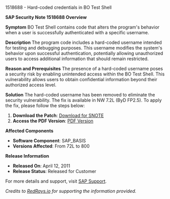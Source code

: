 1518688 - Hard-coded credentials in BO Test Shell

**SAP Security Note 1518688 Overview**

**Symptom**
BO Test Shell contains code that alters the program's behavior when a user is successfully authenticated with a specific username.

**Description**
The program code includes a hard-coded username intended for testing and debugging purposes. This username modifies the system's behavior upon successful authentication, potentially allowing unauthorized users to access additional information that should remain restricted.

**Reason and Prerequisites**
The presence of a hard-coded username poses a security risk by enabling unintended access within the BO Test Shell. This vulnerability allows users to obtain confidential information beyond their authorized access level.

**Solution**
The hard-coded username has been removed to eliminate the security vulnerability. The fix is available in NW 7.2L (ByD FP2.5). To apply the fix, please follow the steps below:

1. **Download the Patch**: [Download for SNOTE](https://notesdownloads.sap.com/note/0040000017112042017)
2. **Access the PDF Version**: [PDF Version](https://userapps.support.sap.com/sap/support/sfm/notes/print/0001518688?language=en-US&token=07EB3478AA710533E7D7D3B30DC36E8B)

**Affected Components**
- **Software Component**: SAP_BASIS
- **Versions Affected**: From 72L to 800

**Release Information**
- **Released On**: April 12, 2011
- **Release Status**: Released for Customer

For more details and support, visit [SAP Support](https://me.sap.com/).

*Credits to [RedRays.io](https://redrays.io) for supporting the information provided.*